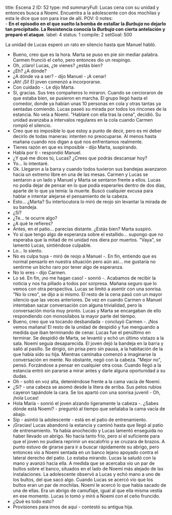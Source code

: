 title:          Escena 2
ID:             52
type:           md
summaryFull:    Lucas cena con su unidad y entonces busca a Noemí. Encuentra a la adolescente con dos mochilas y esta le dice que son para irse de allí.
POV:            0
notes:          
                - **En el episodio en el que suelto la bomba de estallar la *Burbuja* no dejarlo tan precipitado. La Resistencia conocía la *Burbuja* con cierta antelación y preparó el ataque**.
label:          4
status:         1
compile:        2
setGoal:        500


La unidad de Lucas esperó un rato en silencio hasta que Manuel habló.
- Bueno, creo que es la hora.
Marta se puso en pie sin mediar palabra. Carmen frunció el ceño, pero entonces dio un respingo.
- Oh, ¡claro! Lucas, ¿te vienes? ¿estás bien?
- ¿Eh? ¿A dónde?
- ¿A dónde va a ser? - dijo Manuel - ¡A cenar!
- ¡Ah! ¡Sí!
El joven comenzó a incorporarse.
- Con cuidado -. Le dijo Marta.
- Sí, gracias.
Sus tres compañeros lo miraron. Cuando se cercioraron de que estaba bien, se pusieron en marcha.
El grupo llegó hasta el comedor, donde ya habían unas 10 personas en cola y otras tantas ya sentadas comiendo. Lucas paseó su mirada por todos los rincones de la estancia.
No veía a Noemí.
"Hablaré con ella tras la cena", decidió.
Su unidad avanzaba a intervalos regulares en la cola cuando Carmen rompió el silencio.
- Creo que es imposible lo que estoy a punto de decir, pero es mi deber decirlo de todas maneras: intenten no preocuparse. Al menos hasta mañana cuando nos digan a qué nos enfrentamos realmente.
- Tienes razón en que es imposible - dijo Marta, suspirando.
- Habla por ti - respondió Manuel.
- ¿Y qué me dices tú, Lucas? ¿Crees que podrás descansar hoy?
- Yo... lo intentaré.
- Ok.
Llegaron a la barra y cuando todos tuvieron sus bandejas avanzaron hacia un extremo libre en una de las mesas. Carmen y Lucas se sentaron a un lado y Manuel y Marta se sentaron frente a ellos.
Lucas no podía dejar de pensar en lo que podía esperarles dentro de dos días, aparte de lo que ya temía: la muerte. Buscó cualquier excusa para hablar e intentar alejarse el pensamiento de la cabeza.
- Esto... ¿Marta?
Su interlocutora lo miró de reojo sin levantar la mirada de su bandeja.
- ¿Sí?
- ¿Te... te ocurre algo?
- ¿A qué te refieres?
- Antes, en el patio... parecías distante. ¿Estás bien?
Marta suspiró.
- Yo sí que tengo algo de esperanza sobre el estallido... supongo que no esperaba que la mitad de mi unidad nos diera por muertos.
"Vaya", se lamentó Lucas, sintiéndose culpable.
- Lo... lo siento.
- No es culpa tuya - miró de reojo a Manuel -. En fin, entiendo que es normal pensarlo en nuestra situación pero aún así... me gustaría no sentirme un bicho raro por tener algo de esperanza.
- No lo eres - dijo Carmen.
- Lo sé. En fin, ¡no me hagan caso! - sonrió -. Acabamos de recibir la noticia y nos ha pillado a todos por sorpresa. Mañana seguro que lo vemos con otra perspectiva.
Lucas se limitó a asentir con una sonrisa.
"No lo creo", se dijo a si mismo.
El resto de la cena pasó con un mayor silencio que las veces anteriores. De vez en cuando Carmen o Manuel intentaban sacar conversación con alguna trivialidad, pero la conversación moría muy pronto. Lucas y Marta se encargaban de ello respondiendo con monosílabos la mayor parte del tiempo.
- Bueno, creo que va tocando desbandada - concluyó Carmen -. ¡Nos vemos mañana!
El resto de la unidad de despidió y fue menguando a medida que iban terminando de cenar.
Lucas fue el penúltimo en terminar. Se despidió de Marta, se levantó y echó un último vistazo a la sala. Noemí seguía desaparecida.
El joven dejó la bandeja en la barra y salió al pasillo. Se dirigió, sin prisa pero sin pausa, a la habitación de la que había sido su hija.
Mientras caminaba comenzó a imaginarse la conversación en mente. No obstante, negó con la cabeza.
"Mejor no", pensó. Forzándose a pensar en cualquier otra cosa.
Cuando llegó a la estancia entró sin pararse a mirar antes y darle alguna oportunidad a su dudas.
- Oh - soltó en voz alta, deteniéndose frente a la cama vacía de Noemí.
- ¿Sí? - una cabeza se asomó desde la litera de arriba. Sus pelos rubios cayeron tapándole la cara. Se los apartó con una sonrisa juvenil - Oh, ¡hola Lucas!
- Hola María - sonrió el joven alzando ligeramente la cabeza -. ¿Sabes dónde está Noemí? - preguntó al tiempo que señalaba la cama vacía de abajo.
- Sip - asintió la adolescente - está en el patio de entrenamiento.
- ¡Gracias!
Lucas abandonó la estancia y caminó hasta que llegó al patio de entrenamiento.
Ya había anochecido y Lucas lamentó enseguida no haber llevado un abrigo. No hacía tanto frío, pero sí el suficiente para que el joven no pudiera reprimir un escalofrío y se cruzara de brazos. A punto estuvo de girarse para ir a buscar rápidamente su abrigo, pero entonces vio a Noemí sentada en un banco lejano apoyado contra el lateral derecho del patio.
Lo estaba mirando.
Lucas la saludó con la mano y avanzó hacia ella. A medida que se acercaba vio un par de bultos sobre el banco, situados en el lado de Noemí más alejado de las instalaciones.
La adolescente observó a Lucas y echó mano a uno de los bultos, del que sacó algo.
Cuando Lucas se acercó vio que los bultos eran un par de mochilas. Noemí le acercó lo que había sacado de una de ellas. Era un abrigo de camuflaje, igual al que ella misma vestía en ese momento.
Lucas lo tomó y miró a Noemí con el ceño fruncido.
- ¿Qué es todo esto?
- Provisiones para irnos de aquí - contestó su antigua hija.